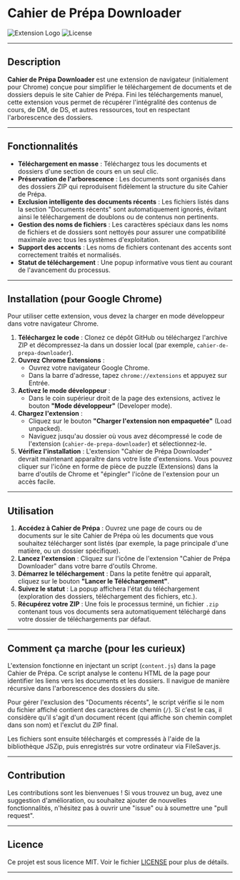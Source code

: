 # Cahier de Prépa Downloader

![Extension Logo](https://img.shields.io/badge/Chrome_Extension-v1.0-blue?style=flat-square&logo=google-chrome)
![License](https://img.shields.io/badge/License-MIT-green?style=flat-square)

---

## Description

**Cahier de Prépa Downloader** est une extension de navigateur (initialement pour Chrome) conçue pour simplifier le téléchargement de documents et de dossiers depuis le site Cahier de Prépa. Fini les téléchargements manuel, cette extension vous permet de récupérer l'intégralité des contenus de cours, de DM, de DS, et autres ressources, tout en respectant l'arborescence des dossiers.

---

## Fonctionnalités

* **Téléchargement en masse** : Téléchargez tous les documents et dossiers d'une section de cours en un seul clic.
* **Préservation de l'arborescence** : Les documents sont organisés dans des dossiers ZIP qui reproduisent fidèlement la structure du site Cahier de Prépa.
* **Exclusion intelligente des documents récents** : Les fichiers listés dans la section "Documents récents" sont automatiquement ignorés, évitant ainsi le téléchargement de doublons ou de contenus non pertinents.
* **Gestion des noms de fichiers** : Les caractères spéciaux dans les noms de fichiers et de dossiers sont nettoyés pour assurer une compatibilité maximale avec tous les systèmes d'exploitation.
* **Support des accents** : Les noms de fichiers contenant des accents sont correctement traités et normalisés.
* **Statut de téléchargement** : Une popup informative vous tient au courant de l'avancement du processus.

---

## Installation (pour Google Chrome)

Pour utiliser cette extension, vous devez la charger en mode développeur dans votre navigateur Chrome.

1.  **Téléchargez le code** : Clonez ce dépôt GitHub ou téléchargez l'archive ZIP et décompressez-la dans un dossier local (par exemple, `cahier-de-prepa-downloader`).
2.  **Ouvrez Chrome Extensions** :
    * Ouvrez votre navigateur Google Chrome.
    * Dans la barre d'adresse, tapez `chrome://extensions` et appuyez sur Entrée.
3.  **Activez le mode développeur** :
    * Dans le coin supérieur droit de la page des extensions, activez le bouton **"Mode développeur"** (Developer mode).
4.  **Chargez l'extension** :
    * Cliquez sur le bouton **"Charger l'extension non empaquetée"** (Load unpacked).
    * Naviguez jusqu'au dossier où vous avez décompressé le code de l'extension (`cahier-de-prepa-downloader`) et sélectionnez-le.
5.  **Vérifiez l'installation** : L'extension "Cahier de Prépa Downloader" devrait maintenant apparaître dans votre liste d'extensions. Vous pouvez cliquer sur l'icône en forme de pièce de puzzle (Extensions) dans la barre d'outils de Chrome et "épingler" l'icône de l'extension pour un accès facile.

---

## Utilisation

1.  **Accédez à Cahier de Prépa** : Ouvrez une page de cours ou de documents sur le site Cahier de Prépa où les documents que vous souhaitez télécharger sont listés (par exemple, la page principale d'une matière, ou un dossier spécifique).
2.  **Lancez l'extension** : Cliquez sur l'icône de l'extension "Cahier de Prépa Downloader" dans votre barre d'outils Chrome.
3.  **Démarrez le téléchargement** : Dans la petite fenêtre qui apparaît, cliquez sur le bouton **"Lancer le Téléchargement"**.
4.  **Suivez le statut** : La popup affichera l'état du téléchargement (exploration des dossiers, téléchargement des fichiers, etc.).
5.  **Récupérez votre ZIP** : Une fois le processus terminé, un fichier `.zip` contenant tous vos documents sera automatiquement téléchargé dans votre dossier de téléchargements par défaut.

---

## Comment ça marche (pour les curieux)

L'extension fonctionne en injectant un script (`content.js`) dans la page Cahier de Prépa. Ce script analyse le contenu HTML de la page pour identifier les liens vers les documents et les dossiers. Il navigue de manière récursive dans l'arborescence des dossiers du site.

Pour gérer l'exclusion des "Documents récents", le script vérifie si le nom du fichier affiché contient des caractères de chemin (`/`). Si c'est le cas, il considère qu'il s'agit d'un document récent (qui affiche son chemin complet dans son nom) et l'exclut du ZIP final.

Les fichiers sont ensuite téléchargés et compressés à l'aide de la bibliothèque JSZip, puis enregistrés sur votre ordinateur via FileSaver.js.

---

## Contribution

Les contributions sont les bienvenues ! Si vous trouvez un bug, avez une suggestion d'amélioration, ou souhaitez ajouter de nouvelles fonctionnalités, n'hésitez pas à ouvrir une "issue" ou à soumettre une "pull request".

---

## Licence

Ce projet est sous licence MIT. Voir le fichier [LICENSE](LICENSE) pour plus de détails.

---
